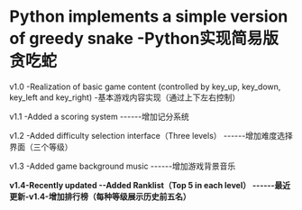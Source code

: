 
# Python implements a simple version of greedy snake -Python实现简易版贪吃蛇

v1.0  -Realization of basic game content (controlled by key_up, key_down, key_left and key_right)
      -基本游戏内容实现（通过上下左右控制）

v1.1  -Added a scoring system
      ------增加记分系统

v1.2  -Added difficulty selection interface（Three levels）
      ------增加难度选择界面（三个等级）

v1.3  -Added game background music
      ------增加游戏背景音乐

**v1.4-Recently updated --Added Ranklist（Top 5 in each level） ------最近更新-v1.4-增加排行榜（每种等级展示历史前五名）**

   
